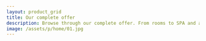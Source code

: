 ```yaml
---
layout: product_grid
title: Our complete offer
description: Browse through our complete offer. From rooms to SPA and activities we will make sure you will have a memorable experience.
image: /assets/p/home/01.jpg
---
```

